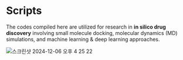 # Scripts

The codes compiled here are utilized for research in **in silico drug discovery** involving small molecule docking, molecular dynamics (MD) simulations, and machine learning & deep learning approaches.

![스크린샷 2024-12-06 오후 4 25 22](https://github.com/user-attachments/assets/7db017a0-ec54-4cd8-bddc-c37806c867e1)

